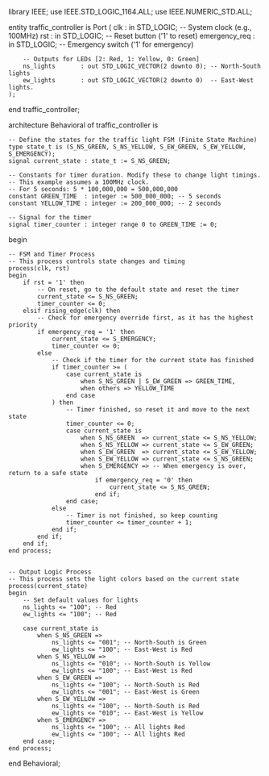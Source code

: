library IEEE;
use IEEE.STD_LOGIC_1164.ALL;
use IEEE.NUMERIC_STD.ALL;

entity traffic_controller is
    Port ( 
        clk             : in  STD_LOGIC; -- System clock (e.g., 100MHz)
        rst             : in  STD_LOGIC; -- Reset button ('1' to reset)
        emergency_req   : in  STD_LOGIC; -- Emergency switch ('1' for emergency)

        -- Outputs for LEDs [2: Red, 1: Yellow, 0: Green]
        ns_lights       : out STD_LOGIC_VECTOR(2 downto 0); -- North-South lights
        ew_lights       : out STD_LOGIC_VECTOR(2 downto 0)  -- East-West lights.
    );
end traffic_controller;

architecture Behavioral of traffic_controller is

    -- Define the states for the traffic light FSM (Finite State Machine)
    type state_t is (S_NS_GREEN, S_NS_YELLOW, S_EW_GREEN, S_EW_YELLOW, S_EMERGENCY);
    signal current_state : state_t := S_NS_GREEN;

    -- Constants for timer duration. Modify these to change light timings.
    -- This example assumes a 100MHz clock.
    -- For 5 seconds: 5 * 100,000,000 = 500,000,000
    constant GREEN_TIME  : integer := 500_000_000; -- 5 seconds
    constant YELLOW_TIME : integer := 200_000_000; -- 2 seconds

    -- Signal for the timer
    signal timer_counter : integer range 0 to GREEN_TIME := 0;

begin

    -- FSM and Timer Process
    -- This process controls state changes and timing
    process(clk, rst)
    begin
        if rst = '1' then
            -- On reset, go to the default state and reset the timer
            current_state <= S_NS_GREEN;
            timer_counter <= 0;
        elsif rising_edge(clk) then
            -- Check for emergency override first, as it has the highest priority
            if emergency_req = '1' then
                current_state <= S_EMERGENCY;
                timer_counter <= 0;
            else
                -- Check if the timer for the current state has finished
                if timer_counter >= (
                    case current_state is
                        when S_NS_GREEN | S_EW_GREEN => GREEN_TIME,
                        when others => YELLOW_TIME
                    end case
                ) then
                    -- Timer finished, so reset it and move to the next state
                    timer_counter <= 0;
                    case current_state is
                        when S_NS_GREEN  => current_state <= S_NS_YELLOW;
                        when S_NS_YELLOW => current_state <= S_EW_GREEN;
                        when S_EW_GREEN  => current_state <= S_EW_YELLOW;
                        when S_EW_YELLOW => current_state <= S_NS_GREEN;
                        when S_EMERGENCY => -- When emergency is over, return to a safe state
                            if emergency_req = '0' then
                                current_state <= S_NS_GREEN;
                            end if;
                    end case;
                else
                    -- Timer is not finished, so keep counting
                    timer_counter <= timer_counter + 1;
                end if;
            end if;
        end if;
    end process;


    -- Output Logic Process
    -- This process sets the light colors based on the current state
    process(current_state)
    begin
        -- Set default values for lights
        ns_lights <= "100"; -- Red
        ew_lights <= "100"; -- Red

        case current_state is
            when S_NS_GREEN =>
                ns_lights <= "001"; -- North-South is Green
                ew_lights <= "100"; -- East-West is Red
            when S_NS_YELLOW =>
                ns_lights <= "010"; -- North-South is Yellow
                ew_lights <= "100"; -- East-West is Red
            when S_EW_GREEN =>
                ns_lights <= "100"; -- North-South is Red
                ew_lights <= "001"; -- East-West is Green
            when S_EW_YELLOW =>
                ns_lights <= "100"; -- North-South is Red
                ew_lights <= "010"; -- East-West is Yellow
            when S_EMERGENCY =>
                ns_lights <= "100"; -- All lights Red
                ew_lights <= "100"; -- All lights Red
        end case;
    end process;

end Behavioral;
